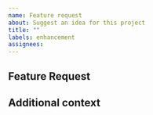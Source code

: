 ```yaml
---
name: Feature request
about: Suggest an idea for this project
title: ""
labels: enhancement
assignees:
---
```


## Feature Request

<!-- A clear and concise description of the feature proposal. -->

## Additional context

<!-- Add any other context or screenshots about the feature request here. -->